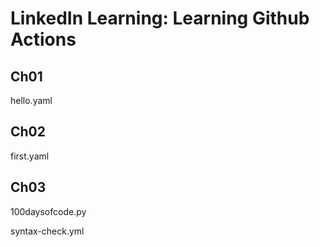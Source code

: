 # LinkedIn Learning: Learning Github Actions
## Ch01
hello.yaml
## Ch02
first.yaml
## Ch03
100daysofcode.py

syntax-check.yml
